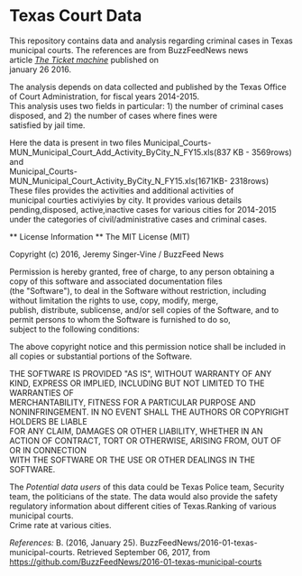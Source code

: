 # Texas Court Data

This repository contains data and analysis regarding criminal cases in Texas municipal courts. The references are from BuzzFeedNews news  
article [_The Ticket machine_](https://www.buzzfeed.com/alexcampbell/the-ticket-machine?utm_term=.suAKMdKXE#.ybvRL9RnB) published on   
january 26 2016.

The analysis depends on data collected and published by the Texas Office of Court Administration, for fiscal years 2014-2015.   
This analysis uses two fields in particular: 1) the number of criminal cases disposed, and 2) the number of cases where fines were  
satisfied by jail time.

Here the data is present in two files Municipal_Courts-MUN_Municipal_Court_Add_Activity_ByCity_N_FY15.xls(837 KB - 3569rows) and   
Municipal_Courts-MUN_Municipal_Court_Activity_ByCity_N_FY15.xls(1671KB- 2318rows) These files provides the activities and additional activities of  
municipal courties activiyies by city. It provides various details pending,disposed, active,inactive cases for various cities for 2014-2015  
under the categories of civil/administrative cases and criminal cases. 

** License Information **
The MIT License (MIT)

Copyright (c) 2016, Jeremy Singer-Vine / BuzzFeed News

Permission is hereby granted, free of charge, to any person obtaining a copy of this software and associated documentation files  
(the "Software"), to deal in the Software without restriction, including without limitation the rights to use, copy, modify, merge,  
publish, distribute, sublicense, and/or sell copies of the Software, and to permit persons to whom the Software is furnished to do so,  
subject to the following conditions:

The above copyright notice and this permission notice shall be included in all copies or substantial portions of the Software.

THE SOFTWARE IS PROVIDED "AS IS", WITHOUT WARRANTY OF ANY KIND, EXPRESS OR IMPLIED, INCLUDING BUT NOT LIMITED TO THE WARRANTIES OF   
MERCHANTABILITY, FITNESS FOR A PARTICULAR PURPOSE AND NONINFRINGEMENT. IN NO EVENT SHALL THE  AUTHORS OR COPYRIGHT HOLDERS BE LIABLE   
FOR ANY CLAIM, DAMAGES OR OTHER LIABILITY, WHETHER IN AN ACTION OF CONTRACT, TORT OR OTHERWISE, ARISING FROM, OUT OF OR IN CONNECTION  
WITH THE SOFTWARE OR THE USE OR OTHER DEALINGS IN THE SOFTWARE.

The _Potential data users_ of this data could be Texas Police team, Security team, the politicians of the state. 
The data would also provide the safety regulatory information about different cities of Texas.Ranking of various municipal courts.  
Crime rate at various cities.


_References:_
B. (2016, January 25). BuzzFeedNews/2016-01-texas-municipal-courts. Retrieved September 06, 2017, from https://github.com/BuzzFeedNews/2016-01-texas-municipal-courts




